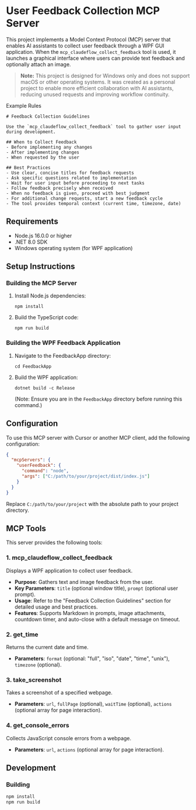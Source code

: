 # User Feedback Collection MCP Server

This project implements a Model Context Protocol (MCP) server that enables AI assistants to collect user feedback through a WPF GUI application. When the `mcp_claudeflow_collect_feedback` tool is used, it launches a graphical interface where users can provide text feedback and optionally attach an image.

> **Note:** This project is designed for Windows only and does not support macOS or other operating systems. It was created as a personal project to enable more efficient collaboration with AI assistants, reducing unused requests and improving workflow continuity.


Example Rules
```
# Feedback Collection Guidelines

Use the `mcp_claudeflow_collect_feedback` tool to gather user input during development.

## When to Collect Feedback
- Before implementing any changes
- After implementing changes
- When requested by the user

## Best Practices
- Use clear, concise titles for feedback requests
- Ask specific questions related to implementation
- Wait for user input before proceeding to next tasks
- Follow feedback precisely when received
- When no feedback is given, proceed with best judgment
- For additional change requests, start a new feedback cycle
- The tool provides temporal context (current time, timezone, date) 
```


## Requirements

- Node.js 16.0.0 or higher
- .NET 8.0 SDK
- Windows operating system (for WPF application)

## Setup Instructions

### Building the MCP Server

1. Install Node.js dependencies:
   ```
   npm install
   ```

2. Build the TypeScript code:
   ```
   npm run build
   ```

### Building the WPF Feedback Application

1. Navigate to the FeedbackApp directory:
   ```
   cd FeedbackApp
   ```

2. Build the WPF application:
   ```
   dotnet build -c Release
   ```
   (Note: Ensure you are in the `FeedbackApp` directory before running this command.)

## Configuration

To use this MCP server with Cursor or another MCP client, add the following configuration:

```json
{
  "mcpServers": {
    "userFeedback": {
      "command": "node",
      "args": ["C:/path/to/your/project/dist/index.js"]
    }
  }
}
```

Replace `C:/path/to/your/project` with the absolute path to your project directory.

## MCP Tools

This server provides the following tools:

### 1. mcp_claudeflow_collect_feedback
Displays a WPF application to collect user feedback.
- **Purpose**: Gathers text and image feedback from the user.
- **Key Parameters**: `title` (optional window title), `prompt` (optional user prompt).
- **Usage**: Refer to the "Feedback Collection Guidelines" section for detailed usage and best practices.
- **Features**: Supports Markdown in prompts, image attachments, countdown timer, and auto-close with a default message on timeout.

### 2. get_time
Returns the current date and time.
- **Parameters**: `format` (optional: "full", "iso", "date", "time", "unix"), `timezone` (optional).

### 3. take_screenshot
Takes a screenshot of a specified webpage.
- **Parameters**: `url`, `fullPage` (optional), `waitTime` (optional), `actions` (optional array for page interaction).

### 4. get_console_errors
Collects JavaScript console errors from a webpage.
- **Parameters**: `url`, `actions` (optional array for page interaction).

## Development

### Building
```bash
npm install
npm run build
```